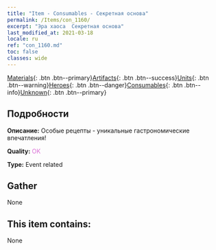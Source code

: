 ```yaml
---
title: "Item - Consumables - Секретная основа"
permalink: /Items/con_1160/
excerpt: "Эра хаоса  Секретная основа"
last_modified_at: 2021-03-18
locale: ru
ref: "con_1160.md"
toc: false
classes: wide
---
```

 [Materials](/ru/Items/){: .btn .btn--primary}[Artifacts](/ru/Items/Artifacts/){: .btn .btn--success}[Units](/ru/Items/Units/){: .btn .btn--warning}[Heroes](/ru/Items/Heroes/){: .btn .btn--danger}[Consumables](/ru/Items/Consumables/){: .btn .btn--info}[Unknown](/ru/Items/Unknown/){: .btn .btn--primary}

## Подробности
 **Описание:** Особые рецепты - уникальные гастрономические впечатления!

 **Quality:** <span style="color: #DA70D6">OK</span>

 **Type:** Event related

## Gather

  None

## This item contains:

  None

